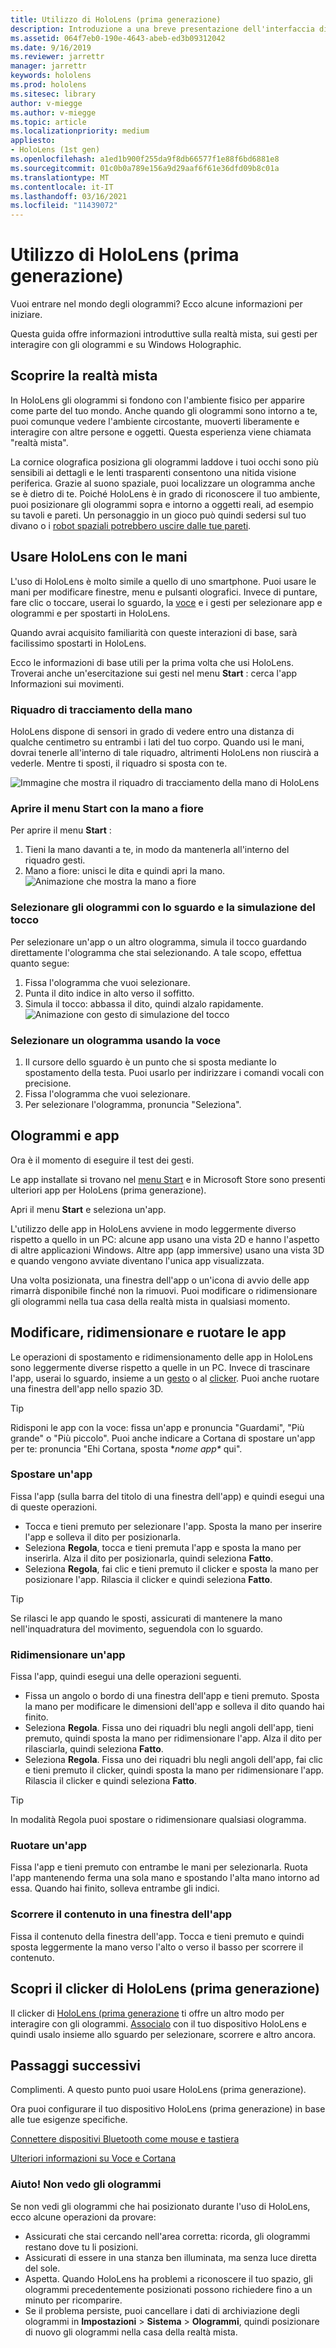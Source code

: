 ```yaml
---
title: Utilizzo di HoloLens (prima generazione)
description: Introduzione a una breve presentazione dell'interfaccia di HoloLens (prima generazione), delle funzionalità di tracciamento della mano e dell'uso di applicazioni olografiche.
ms.assetid: 064f7eb0-190e-4643-abeb-ed3b09312042
ms.date: 9/16/2019
ms.reviewer: jarrettr
manager: jarrettr
keywords: hololens
ms.prod: hololens
ms.sitesec: library
author: v-miegge
ms.author: v-miegge
ms.topic: article
ms.localizationpriority: medium
appliesto:
- HoloLens (1st gen)
ms.openlocfilehash: a1ed1b900f255da9f8db66577f1e88f6bd6881e8
ms.sourcegitcommit: 01c0b0a789e156a9d29aaf6f61e36dfd09b8c01a
ms.translationtype: MT
ms.contentlocale: it-IT
ms.lasthandoff: 03/16/2021
ms.locfileid: "11439072"
---
```

# <a name="getting-around-hololens-1st-gen"></a>Utilizzo di HoloLens (prima generazione)

Vuoi entrare nel mondo degli ologrammi? Ecco alcune informazioni per iniziare.

Questa guida offre informazioni introduttive sulla realtà mista, sui gesti per interagire con gli ologrammi e su Windows Holographic.

## <a name="discover-mixed-reality"></a>Scoprire la realtà mista

In HoloLens gli ologrammi si fondono con l'ambiente fisico per apparire come parte del tuo mondo. Anche quando gli ologrammi sono intorno a te, puoi comunque vedere l'ambiente circostante, muoverti liberamente e interagire con altre persone e oggetti. Questa esperienza viene chiamata "realtà mista".

La cornice olografica posiziona gli ologrammi laddove i tuoi occhi sono più sensibili ai dettagli e le lenti trasparenti consentono una nitida visione periferica. Grazie al suono spaziale, puoi localizzare un ologramma anche se è dietro di te. Poiché HoloLens è in grado di riconoscere il tuo ambiente, puoi posizionare gli ologrammi sopra e intorno a oggetti reali, ad esempio su tavoli e pareti. Un personaggio in un gioco può quindi sedersi sul tuo divano o i [robot spaziali potrebbero uscire dalle tue pareti](https://www.microsoft.com/store/apps/9nblggh5fv3j).

## <a name="use-hololens-with-your-hands"></a>Usare HoloLens con le mani

L'uso di HoloLens è molto simile a quello di uno smartphone. Puoi usare le mani per modificare finestre, menu e pulsanti olografici.  Invece di puntare, fare clic o toccare, userai lo sguardo, la [voce](hololens-cortana.md) e i gesti per selezionare app e ologrammi e per spostarti in HoloLens.

Quando avrai acquisito familiarità con queste interazioni di base, sarà facilissimo spostarti in HoloLens.

Ecco le informazioni di base utili per la prima volta che usi HoloLens. Troverai anche un'esercitazione sui gesti nel menu **Start** : cerca l'app Informazioni sui movimenti.

### <a name="the-hand-tracking-frame"></a>Riquadro di tracciamento della mano

HoloLens dispone di sensori in grado di vedere entro una distanza di qualche centimetro su entrambi i lati del tuo corpo. Quando usi le mani, dovrai tenerle all'interno di tale riquadro, altrimenti HoloLens non riuscirà a vederle. Mentre ti sposti, il riquadro si sposta con te.  

![Immagine che mostra il riquadro di tracciamento della mano di HoloLens](./images/hololens-2-gesture-frame.png)

### <a name="open-the-start-menu-with-bloom"></a>Aprire il menu Start con la mano a fiore

Per aprire il menu **Start** :

1. Tieni la mano davanti a te, in modo da mantenerla all'interno del riquadro gesti.
1. Mano a fiore: unisci le dita e quindi apri la mano.
  ![Animazione che mostra la mano a fiore](./images/hololens-bloom.gif)

### <a name="select-holograms-with-gaze-and-air-tap"></a>Selezionare gli ologrammi con lo sguardo e la simulazione del tocco

Per selezionare un'app o un altro ologramma, simula il tocco guardando direttamente l'ologramma che stai selezionando. A tale scopo, effettua quanto segue:

1. Fissa l'ologramma che vuoi selezionare.
1. Punta il dito indice in alto verso il soffitto.
1. Simula il tocco: abbassa il dito, quindi alzalo rapidamente.
   ![Animazione con gesto di simulazione del tocco](./images/hololens-air-tap.gif)

### <a name="select-a-hologram-by-using-your-voice"></a>Selezionare un ologramma usando la voce

1. Il cursore dello sguardo è un punto che si sposta mediante lo spostamento della testa. Puoi usarlo per indirizzare i comandi vocali con precisione.
1. Fissa l'ologramma che vuoi selezionare.
1. Per selezionare l'ologramma, pronuncia "Seleziona".

## <a name="holograms-and-apps"></a>Ologrammi e app

Ora è il momento di eseguire il test dei gesti.

Le app installate si trovano nel [menu Start](holographic-home.md) e in Microsoft Store sono presenti ulteriori app per HoloLens (prima generazione).

Apri il menu **Start** e seleziona un'app.

L'utilizzo delle app in HoloLens avviene in modo leggermente diverso rispetto a quello in un PC: alcune app usano una vista 2D e hanno l'aspetto di altre applicazioni Windows. Altre app (app immersive) usano una vista 3D e quando vengono avviate diventano l'unica app visualizzata.

Una volta posizionata, una finestra dell'app o un'icona di avvio delle app rimarrà disponibile finché non la rimuovi. Puoi modificare o ridimensionare gli ologrammi nella tua casa della realtà mista in qualsiasi momento.

## <a name="move-resize-and-rotate-apps"></a>Modificare, ridimensionare e ruotare le app

Le operazioni di spostamento e ridimensionamento delle app in HoloLens sono leggermente diverse rispetto a quelle in un PC. Invece di trascinare l'app, userai lo sguardo, insieme a un [gesto](https://support.microsoft.com/help/12644/hololens-use-gestures) o al [clicker](hololens1-clicker.md). Puoi anche ruotare una finestra dell'app nello spazio 3D.

> [!TIP]
> Ridisponi le app con la voce: fissa un'app e pronuncia "Guardami", "Più grande" o "Più piccolo". Puoi anche indicare a Cortana di spostare un'app per te: pronuncia "Ehi Cortana, sposta \**nome app\** qui".

### <a name="move-an-app"></a>Spostare un'app

Fissa l'app (sulla barra del titolo di una finestra dell'app) e quindi esegui una di queste operazioni.

- Tocca e tieni premuto per selezionare l'app. Sposta la mano per inserire l'app e solleva il dito per posizionarla.
- Seleziona **Regola**, tocca e tieni premuta l'app e sposta la mano per inserirla. Alza il dito per posizionarla, quindi seleziona **Fatto**.
- Seleziona **Regola**, fai clic e tieni premuto il clicker e sposta la mano per posizionare l'app. Rilascia il clicker e quindi seleziona **Fatto**.

> [!TIP]
> Se rilasci le app quando le sposti, assicurati di mantenere la mano nell'inquadratura del movimento, seguendola con lo sguardo.

### <a name="resize-an-app"></a>Ridimensionare un'app

Fissa l'app, quindi esegui una delle operazioni seguenti.

- Fissa un angolo o bordo di una finestra dell'app e tieni premuto. Sposta la mano per modificare le dimensioni dell'app e solleva il dito quando hai finito.
- Seleziona **Regola**. Fissa uno dei riquadri blu negli angoli dell'app, tieni premuto, quindi sposta la mano per ridimensionare l'app. Alza il dito per rilasciarla, quindi seleziona **Fatto**.
- Seleziona **Regola**. Fissa uno dei riquadri blu negli angoli dell'app, fai clic e tieni premuto il clicker, quindi sposta la mano per ridimensionare l'app. Rilascia il clicker e quindi seleziona **Fatto**.

> [!TIP]
> In modalità Regola puoi spostare o ridimensionare qualsiasi ologramma.

### <a name="rotate-an-app"></a>Ruotare un'app

Fissa l'app e tieni premuto con entrambe le mani per selezionarla. Ruota l'app mantenendo ferma una sola mano e spostando l'alta mano intorno ad essa. Quando hai finito, solleva entrambe gli indici.

### <a name="scroll-content-in-an-app-window"></a>Scorrere il contenuto in una finestra dell'app

Fissa il contenuto della finestra dell'app. Tocca e tieni premuto e quindi sposta leggermente la mano verso l'alto o verso il basso per scorrere il contenuto.

## <a name="meet-the-hololens-1st-gen-clicker"></a>Scopri il clicker di HoloLens (prima generazione)

Il clicker di [HoloLens (prima generazione](hololens1-clicker.md) ti offre un altro modo per interagire con gli ologrammi. [Associalo](hololens-connect-devices.md) con il tuo dispositivo HoloLens e quindi usalo insieme allo sguardo per selezionare, scorrere e altro ancora.

## <a name="next-steps"></a>Passaggi successivi

Complimenti. A questo punto puoi usare HoloLens (prima generazione).

Ora puoi configurare il tuo dispositivo HoloLens (prima generazione) in base alle tue esigenze specifiche.

[Connettere dispositivi Bluetooth come mouse e tastiera](hololens-connect-devices.md)

[Ulteriori informazioni su Voce e Cortana](hololens-cortana.md)

### <a name="help-i-dont-see-my-holograms"></a>Aiuto! Non vedo gli ologrammi

Se non vedi gli ologrammi che hai posizionato durante l'uso di HoloLens, ecco alcune operazioni da provare:

- Assicurati che stai cercando nell'area corretta: ricorda, gli ologrammi restano dove tu li posizioni.
- Assicurati di essere in una stanza ben illuminata, ma senza luce diretta del sole.
- Aspetta. Quando HoloLens ha problemi a riconoscere il tuo spazio, gli ologrammi precedentemente posizionati possono richiedere fino a un minuto per ricomparire.
- Se il problema persiste, puoi cancellare i dati di archiviazione degli ologrammi in **Impostazioni** > **Sistema** > **Ologrammi**, quindi posizionare di nuovo gli ologrammi nella casa della realtà mista.
